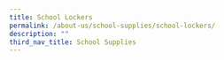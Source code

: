 ```yaml
---
title: School Lockers
permalink: /about-us/school-supplies/school-lockers/
description: ""
third_nav_title: School Supplies
---
```

